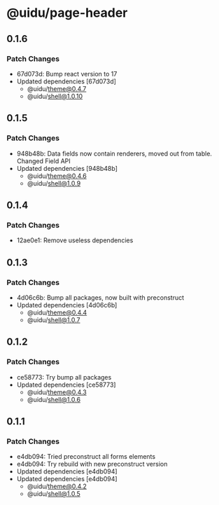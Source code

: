 # @uidu/page-header

## 0.1.6

### Patch Changes

- 67d073d: Bump react version to 17
- Updated dependencies [67d073d]
  - @uidu/theme@0.4.7
  - @uidu/shell@1.0.10

## 0.1.5

### Patch Changes

- 948b48b: Data fields now contain renderers, moved out from table. Changed Field API
- Updated dependencies [948b48b]
  - @uidu/theme@0.4.6
  - @uidu/shell@1.0.9

## 0.1.4

### Patch Changes

- 12ae0e1: Remove useless dependencies

## 0.1.3

### Patch Changes

- 4d06c6b: Bump all packages, now built with preconstruct
- Updated dependencies [4d06c6b]
  - @uidu/theme@0.4.4
  - @uidu/shell@1.0.7

## 0.1.2

### Patch Changes

- ce58773: Try bump all packages
- Updated dependencies [ce58773]
  - @uidu/theme@0.4.3
  - @uidu/shell@1.0.6

## 0.1.1

### Patch Changes

- e4db094: Tried preconstruct all forms elements
- e4db094: Try rebuild with new preconstruct version
- Updated dependencies [e4db094]
- Updated dependencies [e4db094]
  - @uidu/theme@0.4.2
  - @uidu/shell@1.0.5
